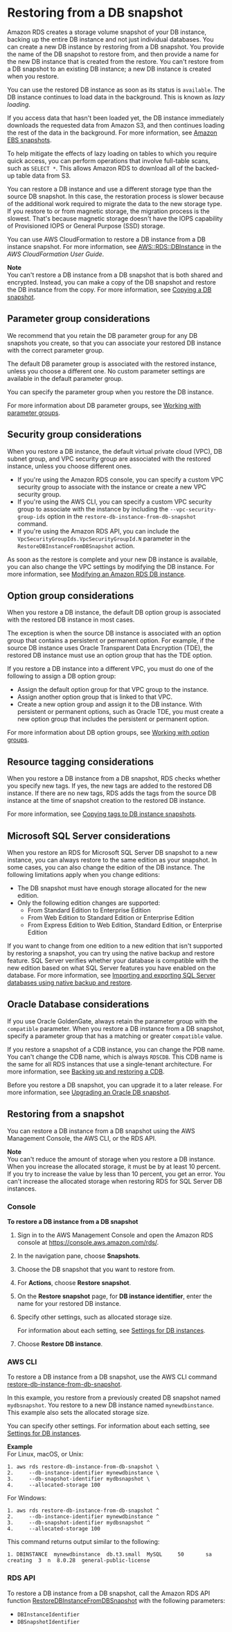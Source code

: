 # Restoring from a DB snapshot<a name="USER_RestoreFromSnapshot"></a><a name="restore_snapshot"></a>

Amazon RDS creates a storage volume snapshot of your DB instance, backing up the entire DB instance and not just individual databases\. You can create a new DB instance by restoring from a DB snapshot\. You provide the name of the DB snapshot to restore from, and then provide a name for the new DB instance that is created from the restore\. You can't restore from a DB snapshot to an existing DB instance; a new DB instance is created when you restore\. 

You can use the restored DB instance as soon as its status is `available`\. The DB instance continues to load data in the background\. This is known as *lazy loading*\.

If you access data that hasn't been loaded yet, the DB instance immediately downloads the requested data from Amazon S3, and then continues loading the rest of the data in the background\. For more information, see [Amazon EBS snapshots](https://docs.aws.amazon.com/AWSEC2/latest/UserGuide/EBSSnapshots.html)\.

To help mitigate the effects of lazy loading on tables to which you require quick access, you can perform operations that involve full\-table scans, such as `SELECT *`\. This allows Amazon RDS to download all of the backed\-up table data from S3\.

You can restore a DB instance and use a different storage type than the source DB snapshot\. In this case, the restoration process is slower because of the additional work required to migrate the data to the new storage type\. If you restore to or from magnetic storage, the migration process is the slowest\. That's because magnetic storage doesn't have the IOPS capability of Provisioned IOPS or General Purpose \(SSD\) storage\.

You can use AWS CloudFormation to restore a DB instance from a DB instance snapshot\. For more information, see [AWS::RDS::DBInstance](https://docs.aws.amazon.com/AWSCloudFormation/latest/UserGuide/aws-resource-rds-dbinstance.html) in the *AWS CloudFormation User Guide*\.

**Note**  
You can't restore a DB instance from a DB snapshot that is both shared and encrypted\. Instead, you can make a copy of the DB snapshot and restore the DB instance from the copy\. For more information, see [Copying a DB snapshot](USER_CopySnapshot.md)\.

## Parameter group considerations<a name="USER_RestoreFromSnapshot.Parameters"></a>

We recommend that you retain the DB parameter group for any DB snapshots you create, so that you can associate your restored DB instance with the correct parameter group\.

The default DB parameter group is associated with the restored instance, unless you choose a different one\. No custom parameter settings are available in the default parameter group\.

You can specify the parameter group when you restore the DB instance\.

For more information about DB parameter groups, see [Working with parameter groups](USER_WorkingWithParamGroups.md)\.

## Security group considerations<a name="USER_RestoreFromSnapshot.Security"></a>

When you restore a DB instance, the default virtual private cloud \(VPC\), DB subnet group, and VPC security group are associated with the restored instance, unless you choose different ones\.
+ If you're using the Amazon RDS console, you can specify a custom VPC security group to associate with the instance or create a new VPC security group\.
+ If you're using the AWS CLI, you can specify a custom VPC security group to associate with the instance by including the `--vpc-security-group-ids` option in the `restore-db-instance-from-db-snapshot` command\.
+ If you're using the Amazon RDS API, you can include the `VpcSecurityGroupIds.VpcSecurityGroupId.N` parameter in the `RestoreDBInstanceFromDBSnapshot` action\.

As soon as the restore is complete and your new DB instance is available, you can also change the VPC settings by modifying the DB instance\. For more information, see [Modifying an Amazon RDS DB instance](Overview.DBInstance.Modifying.md)\.

## Option group considerations<a name="USER_RestoreFromSnapshot.Options"></a>

When you restore a DB instance, the default DB option group is associated with the restored DB instance in most cases\.

The exception is when the source DB instance is associated with an option group that contains a persistent or permanent option\. For example, if the source DB instance uses Oracle Transparent Data Encryption \(TDE\), the restored DB instance must use an option group that has the TDE option\.

If you restore a DB instance into a different VPC, you must do one of the following to assign a DB option group:
+ Assign the default option group for that VPC group to the instance\.
+ Assign another option group that is linked to that VPC\.
+ Create a new option group and assign it to the DB instance\. With persistent or permanent options, such as Oracle TDE, you must create a new option group that includes the persistent or permanent option\.

For more information about DB option groups, see [Working with option groups](USER_WorkingWithOptionGroups.md)\.

## Resource tagging considerations<a name="restore-from-snapshot.tagging"></a>

When you restore a DB instance from a DB snapshot, RDS checks whether you specify new tags\. If yes, the new tags are added to the restored DB instance\. If there are no new tags, RDS adds the tags from the source DB instance at the time of snapshot creation to the restored DB instance\.

For more information, see [Copying tags to DB instance snapshots](USER_Tagging.md#USER_Tagging.CopyTags)\.

## Microsoft SQL Server considerations<a name="USER_RestoreFromSnapshot.MSSQL"></a>

When you restore an RDS for Microsoft SQL Server DB snapshot to a new instance, you can always restore to the same edition as your snapshot\. In some cases, you can also change the edition of the DB instance\. The following limitations apply when you change editions:
+ The DB snapshot must have enough storage allocated for the new edition\.
+ Only the following edition changes are supported:
  + From Standard Edition to Enterprise Edition
  + From Web Edition to Standard Edition or Enterprise Edition
  + From Express Edition to Web Edition, Standard Edition, or Enterprise Edition

If you want to change from one edition to a new edition that isn't supported by restoring a snapshot, you can try using the native backup and restore feature\. SQL Server verifies whether your database is compatible with the new edition based on what SQL Server features you have enabled on the database\. For more information, see [Importing and exporting SQL Server databases using native backup and restore](SQLServer.Procedural.Importing.md)\.

## Oracle Database considerations<a name="USER_RestoreFromSnapshot.Oracle"></a>

If you use Oracle GoldenGate, always retain the parameter group with the `compatible` parameter\. When you restore a DB instance from a DB snapshot, specify a parameter group that has a matching or greater `compatible` value\.

If you restore a snapshot of a CDB instance, you can change the PDB name\. You can't change the CDB name, which is always `RDSCDB`\. This CDB name is the same for all RDS instances that use a single\-tenant architecture\. For more information, see [Backing up and restoring a CDB](oracle-multitenant.md#Oracle.Concepts.single-tenant.snapshots)\.

Before you restore a DB snapshot, you can upgrade it to a later release\. For more information, see [Upgrading an Oracle DB snapshot](USER_UpgradeDBSnapshot.Oracle.md)\.

## Restoring from a snapshot<a name="USER_RestoreFromSnapshot.Restoring"></a>

You can restore a DB instance from a DB snapshot using the AWS Management Console, the AWS CLI, or the RDS API\.

**Note**  
You can't reduce the amount of storage when you restore a DB instance\. When you increase the allocated storage, it must be by at least 10 percent\. If you try to increase the value by less than 10 percent, you get an error\. You can't increase the allocated storage when restoring RDS for SQL Server DB instances\.

### Console<a name="USER_RestoreFromSnapshot.CON"></a>

**To restore a DB instance from a DB snapshot**

1. Sign in to the AWS Management Console and open the Amazon RDS console at [https://console\.aws\.amazon\.com/rds/](https://console.aws.amazon.com/rds/)\.

1. In the navigation pane, choose **Snapshots**\.

1. Choose the DB snapshot that you want to restore from\.

1. For **Actions**, choose **Restore snapshot**\.

1. On the **Restore snapshot** page, for **DB instance identifier**, enter the name for your restored DB instance\.

1. Specify other settings, such as allocated storage size\.

   For information about each setting, see [Settings for DB instances](USER_CreateDBInstance.md#USER_CreateDBInstance.Settings)\.

1. Choose **Restore DB instance**\. 

### AWS CLI<a name="USER_RestoreFromSnapshot.CLI"></a>

To restore a DB instance from a DB snapshot, use the AWS CLI command [restore\-db\-instance\-from\-db\-snapshot](https://docs.aws.amazon.com/cli/latest/reference/rds/restore-db-instance-from-db-snapshot.html)\. 

In this example, you restore from a previously created DB snapshot named `mydbsnapshot`\. You restore to a new DB instance named `mynewdbinstance`\. This example also sets the allocated storage size\.

You can specify other settings\. For information about each setting, see [Settings for DB instances](USER_CreateDBInstance.md#USER_CreateDBInstance.Settings)\.

**Example**  
For Linux, macOS, or Unix:  
   

```
1. aws rds restore-db-instance-from-db-snapshot \
2.     --db-instance-identifier mynewdbinstance \
3.     --db-snapshot-identifier mydbsnapshot \
4.     --allocated-storage 100
```
For Windows:  
   

```
1. aws rds restore-db-instance-from-db-snapshot ^
2.     --db-instance-identifier mynewdbinstance ^
3.     --db-snapshot-identifier mydbsnapshot ^
4.     --allocated-storage 100
```
This command returns output similar to the following:  

```
1. DBINSTANCE  mynewdbinstance  db.t3.small  MySQL     50       sa              creating  3  n  8.0.28  general-public-license
```

### RDS API<a name="USER_RestoreFromSnapshot.API"></a>

To restore a DB instance from a DB snapshot, call the Amazon RDS API function [RestoreDBInstanceFromDBSnapshot](https://docs.aws.amazon.com/AmazonRDS/latest/APIReference/API_RestoreDBInstanceFromDBSnapshot.html) with the following parameters: 
+ `DBInstanceIdentifier` 
+ `DBSnapshotIdentifier` 